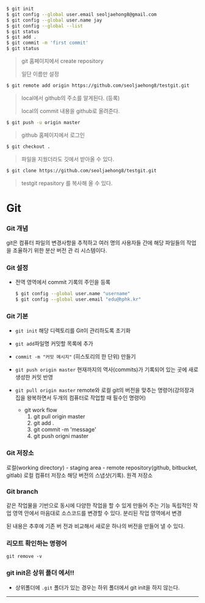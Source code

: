 ```bash 
$ git init
$ git config --global user.email seoljaehong8@gmail.com
$ git config --global user.name jay
$ git config --global --list
$ git status
$ git add .
$ git commit -m 'first commit'
$ git status
```

> git 홈페이지에서 create repository
>
> 일단 이름만 설정



```bash
$ git remote add origin https://github.com/seoljaehong8/testgit.git
```

> local에서 github의 주소를 알게된다. (등록)
>
> local의 commit 내용을 github로 올려준다.



``` bash
$ git push -u origin master
```

> github 홈페이지에서 로그인



```bash
$ git checkout .
```

> 파일을 지웠더라도 깃에서 받아올 수 있다.



``` bash
$ git clone https://github.com/seoljaehong8/testgit.git
```

> testgit repasitory 를 복사해 올 수 있다.



# Git 

### Git 개념 

git은 컴퓨터 파일의 변경사항을 추적하고 여러 명의 사용자들 간에 해당 파일들의 작업을 조율하기 위한 분산 버전 관 리 시스템이다.

### Git 설정 

- 전역 영역에서 commit 기록의 주인을 등록 

  ``` bash 
  $ git config --global user.name "username"
  $ git config --global user.email "edu@hphk.kr"
  ```

  

### Git 기본 

- `git init`  해당 디렉토리를 Git이 관리하도록 초기화 

- `git add`파일명 커밋할 목록에 추가 

- `commit -m "커밋 메시지"` (히스토리의 한 단위) 만들기 

- `git push origin master` 현재까지의 역사(commits)가 기록되어 있는 곳에 새로 생성한 커밋 반영 

- `git pull origin master` remote와 로컬 git의 버전을 맞추는 명령어(강의장과 집을 왕복하면서 두개의 컴퓨터로 작업할 때 필수인 명령어)

  - git work flow
    1. git pull origin master
    2. git add .
    3. git commit -m 'message'
    4. git push origni master

  

### Git 저장소 

로컬(working directory) - staging area - remote repository(github, bitbucket, gitlab) 로컬 컴퓨터 저장소 해당 버전의 스냅샷(기록). 원격 저장소 

### Git branch

같은 작업물을 기반으로 동시에 다양한 작업을 할 수 있게 만들어 주는 기능 독립적인 작업 영역 안에서 마음대로 소스코드를 변경할 수 있다. 분리된 작업 영역에서 변경

된 내용은 추후에 기존 버 전과 비교해서 새로운 하나의 버전을 만들어 낼 수 있다.



### 리모트 확인하는 명령어

`git remove -v`



### git init은 상위 폴더 에서!!

- 상위폴더에 `.git` 폴더가 있는 경우는 하위 폴더에서 git init을 하지 않는다.

---



